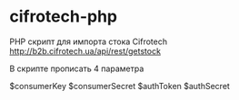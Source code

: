 # cifrotech-php


PHP скрипт для импорта стока Cifrotech
http://b2b.cifrotech.ua/api/rest/getstock

В скрипте прописать 4 параметра

$consumerKey
$consumerSecret
$authToken
$authSecret 

